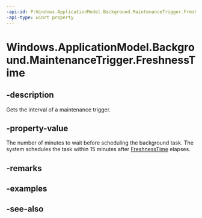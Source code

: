----api-id: P:Windows.ApplicationModel.Background.MaintenanceTrigger.FreshnessTime
-api-type: winrt property
---<!-- Property syntaxpublic uint FreshnessTime { get; }--># Windows.ApplicationModel.Background.MaintenanceTrigger.FreshnessTime## -descriptionGets the interval of a maintenance trigger.## -property-valueThe number of minutes to wait before scheduling the background task. The system schedules the task within 15 minutes after [FreshnessTime](timetrigger_freshnesstime.md) elapses.## -remarks## -examples## -see-also